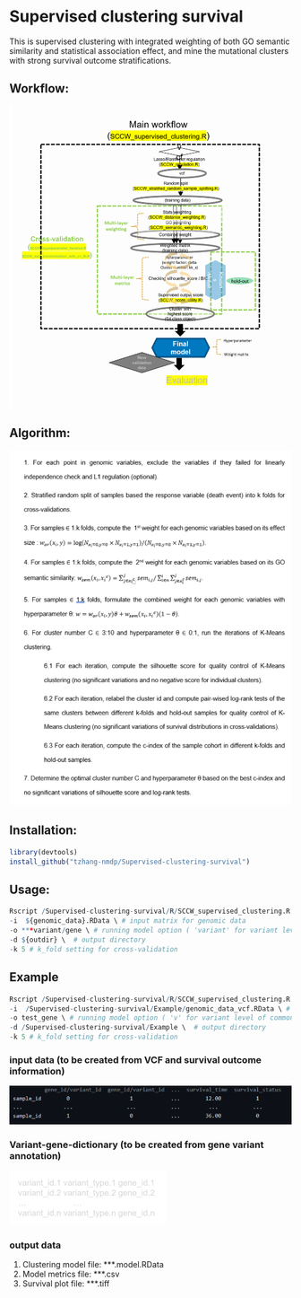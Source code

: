 Supervised clustering survival
=======================

This is supervised clustering with integrated weighting of both GO semantic similarity and statistical association effect, and mine the mutational clusters with strong survival outcome stratifications. 

## Workflow:
![WGS_WORKFLOW](https://github.com/tzhang-nmdp/Supervised-clustering-survival/blob/main/Example/workflow1.png)


## Algorithm:
![PSEUDOCODE](https://github.com/tzhang-nmdp/Supervised-clustering-survival/blob/main/Example/Pseudocode.PNG)

## Installation:

``` r
library(devtools)
install_github("tzhang-nmdp/Supervised-clustering-survival")
```

## Usage:

``` r
Rscript /Supervised-clustering-survival/R/SCCW_supervised_clustering.R \
-i  ${genomic_data}.RData \ # input matrix for genomic data
-o ***variant/gene \ # running model option ( 'variant' for variant level of common variant analysis, 'gene' for gene level of rare variant analysis)
-d ${outdir} \  # output directory
-k 5 # k_fold setting for cross-validation
```

## Example

``` r
Rscript /Supervised-clustering-survival/R/SCCW_supervised_clustering.R \
-i  /Supervised-clustering-survival/Example/genomic_data_vcf.RData \ # input matrix for genomic data
-o test_gene \ # running model option ( 'v' for variant level of common variant analysis, 'g' for gene level of rare variant analysis)
-d /Supervised-clustering-survival/Example \  # output directory
-k 5 # k_fold setting for cross-validation
```

### input data  (to be created from VCF and survival outcome information)
![INPUT](https://github.com/tzhang-nmdp/Supervised-clustering-survival/blob/main/Example/Input.PNG)
### Variant-gene-dictionary (to be created from gene variant annotation)
![Variant-gene-dictionary](https://github.com/tzhang-nmdp/Supervised-clustering-survival/blob/main/Example/variant_gene_dict.png)

### output data
1. Clustering model file: ***.model.RData
2. Model metrics file: ***.csv
3. Survival plot file: ***.tiff


